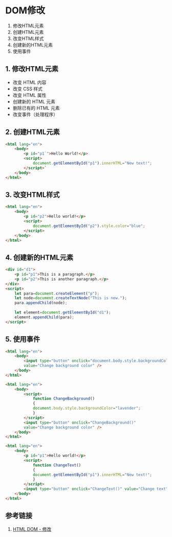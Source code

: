 # DOM修改

1. 修改HTML元素
2. 创建HTML元素
3. 改变HTML样式
4. 创建新的HTML元素
5. 使用事件

## 1. 修改HTML元素

- 改变 HTML 内容
- 改变 CSS 样式
- 改变 HTML 属性
- 创建新的 HTML 元素
- 删除已有的 HTML 元素
- 改变事件（处理程序）

## 2. 创建HTML元素

```html
<html lang="en">
    <body>
        <p id="p1`">Hello World!</p>
        <script>
            document.getElementById("p1").innerHTML="New text!";
        </script>`
    </body>
</html>
```

## 3. 改变HTML样式

```html
<html lang="en">
    <body>
        <p id="p2">Hello world!</p>
        <script>
            document.getElementById("p2").style.color="blue";
        </script>
    </body>
</html>
```

## 4. 创建新的HTML元素

```html
<div id="d1">
    <p id="p1">This is a paragraph.</p>
    <p id="p2">This is another paragraph.</p>
</div>
<script>
    let para=document.createElement("p");
    let node=document.createTextNode("This is new.");
    para.appendChild(node);
    
    let element=document.getElementById("d1");
    element.appendChild(para);
</script>
```

## 5. 使用事件

```html
<html lang="en">
    <body>
        <input type="button" onclick="document.body.style.backgroundColor='lavender';"
        value="Change background color" />
    </body>
</html>
```

```html
<html lang="en">
    <body>
        <script>
            function ChangeBackground()
            {
            document.body.style.backgroundColor="lavender";
            }
        </script>
        <input type="button" onclick="ChangeBackground()"
        value="Change background color" />
    </body>
</html>
```

```html
<html lang="en">
    <body>
        <p id="p1">Hello world!</p>
        <script>
            function ChangeText()
            {
            document.getElementById("p1").innerHTML="New text!";
            }
        </script>
        <input type="button" onclick="ChangeText()" value="Change text">
    </body>
</html>
```

## 参考链接

1. [HTML DOM - 修改](https://www.w3school.com.cn/htmldom/dom_modify.asp)
